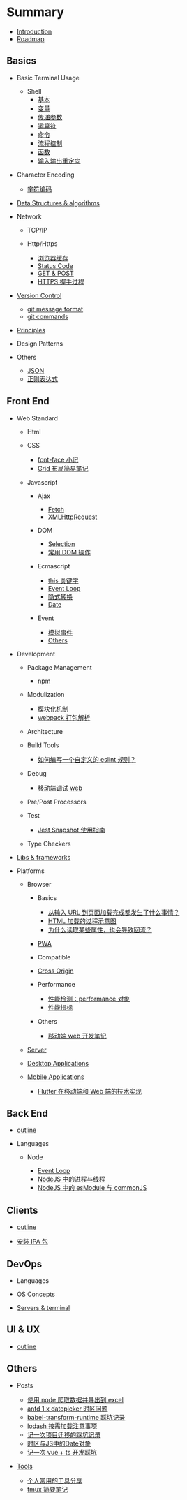 # Summary

- [Introduction](README.md)
- [Roadmap](chapters/outline.md)

## Basics

- Basic Terminal Usage

  - Shell
    - [基本](chapters/Basics/basic-terminal-usage/shell/1.start.md)
    - [变量](chapters/Basics/basic-terminal-usage/shell/2.变量.md)
    - [传递参数](chapters/Basics/basic-terminal-usage/shell/3.传递参数.md)
    - [运算符](chapters/Basics/basic-terminal-usage/shell/4.运算符.md)
    - [命令](chapters/Basics/basic-terminal-usage/shell/5.命令.md)
    - [流程控制](chapters/Basics/basic-terminal-usage/shell/6.流程控制.md)
    - [函数](chapters/Basics/basic-terminal-usage/shell/7.函数.md)
    - [输入输出重定向](chapters/Basics/basic-terminal-usage/shell/8.输入输出重定向.md)

- Character Encoding

  - [字符编码](chapters/Basics/character-encoding/180508_字符编码.md)

- [Data Structures & algorithms](chapters/Basics/data-structures&algorithms/README.md)

- Network

  - TCP/IP

  - Http/Https

    - [浏览器缓存](chapters/Basics/network/http:https/180320-browser-cache.md)
    - [Status Code](chapters/Basics/network/http:https/180320-status-code.md)
    - [GET & POST](chapters/Basics/network/http:https/180323-get-&-post.md)
    - [HTTPS 握手过程](chapters/Basics/network/http:https/180717-https-process.md)

- [Version Control](chapters/Basics/version-control/README.md)

  - [git message format](chapters/Basics/version-control/170302-git-commit-msg.md)
  - [git commands](chapters/Basics/version-control/180320-git-commands.md)

- [Principles](chapters/Basics/principles/README.md)

- Design Patterns

- Others
  - [JSON](chapters/Basics/others/180323-json.md)
  - [正则表达式](chapters/Basics/others/180801-regexp.md)

## Front End

- Web Standard

  - Html

  - CSS

    - [font-face 小记](chapters/Front-end/web-standard/css/180829-font-face.md)
    - [Grid 布局简易笔记](chapters/Front-end/web-standard/css/181106-grid-glimpse.md)

  - Javascript

    - Ajax

      - [Fetch](chapters/Front-end/web-standard/javascript/ajax/180720-fetch.md)
      - [XMLHttpRequest](chapters/Front-end/web-standard/javascript/ajax/180720-xmlhttprequest.md)

    - DOM

      - [Selection](chapters/Front-end/web-standard/javascript/dom/180322-selection.md)
      - [常用 DOM 操作](chapters/Front-end/web-standard/javascript/dom/180323-dom-api.md)

    - Ecmascript

      - [this 关键字](chapters/Front-end/web-standard/javascript/ecmascript/180409-this解析.md)
      - [Event Loop](chapters/Front-end/web-standard/javascript/ecmascript/180502-eventloop.md#browser)
      - [隐式转换](chapters/Front-end/web-standard/javascript/ecmascript/180710-隐式转换.md)
      - [Date](chapters/Front-end/web-standard/javascript/ecmascript/181119-new-date-params.md)

    - Event

      - [模拟事件](chapters/Front-end/web-standard/javascript/event/180402_simulate_event.md)
      - [Others](chapters/Front-end/web-standard/javascript/others.md)

- Development

  - Package Management

    - [npm](chapters/Front-end/development/package-management/180320-npm.md)

  - Modulization

    - [模块化机制](chapters/Front-end/development/modulization/180320-module-mechanism.md)
    - [webpack 打包解析](chapters/Front-end/development/modulization/180320-webpack-principle.md)

  - Architecture

  - Build Tools
    - [如何编写一个自定义的 eslint 规则？](chapters/Front-end/development/build-tools/190714-create-eslint-rules.md)

  - Debug

    - [移动端调试 web](chapters/Front-end/development/debug/180323-debug-with-mobile.md)

  - Pre/Post Processors

  - Test
    - [Jest Snapshot 使用指南](chapters/Front-end/development/test/20190710-Jest-Snapshot-guide.md)

  - Type Checkers

- [Libs & frameworks](chapters/Front-end/libs&frameworks/README.md)

- Platforms

  - Browser

    - Basics

      - [从输入 URL 到页面加载完成都发生了什么事情？](chapters/Front-end/platforms/browser/basics/170309-from-url-to-render.md)
      - [HTML 加载的过程示意图](chapters/Front-end/platforms/browser/basics/180323-html-load-process.md)
      - [为什么读取某些属性，也会导致回流？](chapters/Front-end/platforms/browser/basics/190708-what-cause-reflow.md)

    - [PWA](chapters/Front-end/platforms/browser/PWA/README.md)

    - Compatible

    - [Cross Origin](chapters/Front-end/platforms/browser/cross-origin/README.md)

    - Performance

      - [性能检测：performance 对象](chapters/Front-end/platforms/browser/basics/160315-performance-object-workflow.md)
      - [性能指标](chapters/Front-end/platforms/browser/others/190924-性能指标.md)

    - Others

      - [移动端 web 开发笔记](chapters/Front-end/platforms/browser/others/170808-移动端开发小笔记.md)

  - [Server](chapters/Front-end/platforms/server/README.md)

  - [Desktop Applications](chapters/Front-end/platforms/desktop-applications/README.md)

  - [Mobile Applications](chapters/Front-end/platforms/mobile-applications/README.md)
    - [Flutter 在移动端和 Web 端的技术实现](chapters/Front-end/platforms/mobile-applications/190620-flutter-dart.md)

## Back End

- [outline](chapters/Back-end/README.md)

- Languages

  - Node

    - [Event Loop](chapters/Back-end/languages/node/190508-node-eventloop.md)
    - [NodeJS 中的进程与线程](chapters/Back-end/languages/node/191211-node-process.md)
    - [NodeJS 中的 esModule 与 commonJS](chapters/Back-end/languages/node/201030-node-esModule-cmd.md)

## Clients

- [outline](chapters/Clients/README.md)

- [安装 IPA 包](chapters/Clients/181027-install-ipa.md)

## DevOps

- Languages

- OS Concepts

- [Servers & terminal](chapters/DevOps/servers&terminal/README.md)

## UI & UX

- [outline](chapters/UI&UX/README.md)

## Others

- Posts
  - [使用 node 爬取数据并导出到 excel](chapters/Others/posts/161017-crawl-and-export-to-excel.md)
  - [antd 1.x datepicker 时区问题](chapters/Others/posts/180413-datepicker-timezone-offset.md)
  - [babel-transform-runtime 踩坑记录](chapters/Others/posts/180514-babel-transform.md)
  - [lodash 按需加载注意事项](chapters/Others/posts/180817-lodash-webpack-plugin.md)
  - [记一次项目迁移的踩坑记录](chapters/Others/posts/180928-migrate-oe-web.md)
  - [时区与JS中的Date对象](chapters/Others/posts/190615-timezone-and-date.md)
  - [记一次 vue + ts 开发踩坑](chapters/Others/posts/190119-vue-&-ts.md)

- [Tools](chapters/Others/tools/readme.md)
  - [个人常用的工具分享](chapters/Others/tools/180802-valuable-tool.md)
  - [tmux 简要笔记](chapters/Others/tools/180411-tmux-commands.md)
